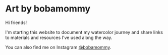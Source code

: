 # Art by bobamommy

Hi friends!

I'm starting this website to document my watercolor journey and share links to materials and resources I've used along the way.

You can also find me on Instagram [@bobamommy](https://www.instagram.com/bobamommy/).
